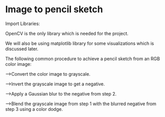 
# Image to pencil sketch

Import Libraries:

OpenCV is the only library which is needed for the project.

We will also be using matplotlib library for some visualizations which is discussed later.

The following common procedure to achieve a pencil sketch from an RGB color image:

-->Convert the color image to grayscale.

-->Invert the grayscale image to get a negative.

-->Apply a Gaussian blur to the negative from step 2.

-->Blend the grayscale image from step 1 with the blurred negative from step 3 using a color dodge.

